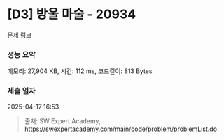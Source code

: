 # [D3] 방울 마술 - 20934 

[문제 링크](https://swexpertacademy.com/main/code/problem/problemDetail.do?contestProbId=AY9QTGqqcckDFAVF) 

### 성능 요약

메모리: 27,904 KB, 시간: 112 ms, 코드길이: 813 Bytes

### 제출 일자

2025-04-17 16:53



> 출처: SW Expert Academy, https://swexpertacademy.com/main/code/problem/problemList.do